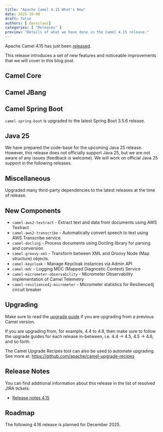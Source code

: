 ```yaml
---
title: "Apache Camel 4.15 What's New"
date: 2025-10-08
draft: false
authors: [ davsclaus]
categories: [ "Releases" ]
preview: "Details of what we have done in the Camel 4.15 release."
---
```


Apache Camel 4.15 has just been [released](/blog/2025/10/RELEASE-4.15.0/).

This release introduces a set of new features and noticeable improvements that we will cover in this blog post.

## Camel Core

## Camel JBang

## Camel Spring Boot

`camel-spring-boot` is upgraded to the latest Spring Boot 3.5.6 release.

## Java 25

We have prepared the code-base for the upcoming Java 25 release. However, this release does
not officially support Java 25, but we are not aware of any issues (feedback is welcome).
We will work on official Java 25 support in the following releases.

## Miscellaneous

Upgraded many third-party dependencies to the latest releases at the time of release.

## New Components

- `camel-aws2-textract` - Extract text and data from documents using AWS Textract
- `camel-aws2-transcribe` - Automatically convert speech to text using AWS Transcribe service
- `camel-docling` - Process documents using Docling library for parsing and conversion
- `camel-groovy-xml` - Transform between XML and Groovy Node (Map structure) objects.
- `camel-keycloak` - Manage Keycloak instances via Admin API
- `camel-mdc` - Logging MDC (Mapped Diagnostic Context) Service
- `camel-micrometer-observability` - Micrometer Observability implementation of Camel Telemetry
- `camel-resilience4j-micrometer` - Micrometer statistics for Resilience4j circuit breaker

## Upgrading

Make sure to read the [upgrade guide](/manual/camel-4x-upgrade-guide-4_14.html) if you are upgrading from a previous
Camel version.

If you are upgrading from, for example, 4.4 to 4.8, then make sure to follow the upgrade guides for each release
in-between, i.e.
4.4 -> 4.5, 4.5 -> 4.6, and so forth.

The Camel Upgrade Recipes tool can also be used to automate upgrading.
See more at: https://github.com/apache/camel-upgrade-recipes

## Release Notes

You can find additional information about this release in the list of resolved JIRA tickets:

- [Release notes 4.15](/releases/release-4.15.0/)

## Roadmap

The following 4.16 release is planned for December 2025.

